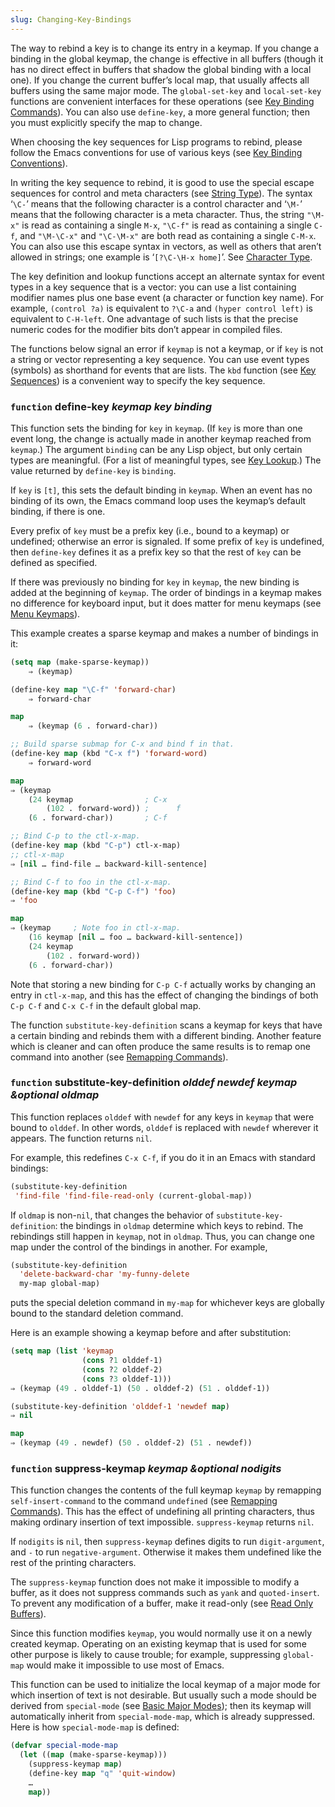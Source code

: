 ```yaml
---
slug: Changing-Key-Bindings
---
```


The way to rebind a key is to change its entry in a keymap. If you change a binding in the global keymap, the change is effective in all buffers (though it has no direct effect in buffers that shadow the global binding with a local one). If you change the current buffer’s local map, that usually affects all buffers using the same major mode. The `global-set-key` and `local-set-key` functions are convenient interfaces for these operations (see [Key Binding Commands](Key-Binding-Commands)). You can also use `define-key`, a more general function; then you must explicitly specify the map to change.

When choosing the key sequences for Lisp programs to rebind, please follow the Emacs conventions for use of various keys (see [Key Binding Conventions](Key-Binding-Conventions)).

In writing the key sequence to rebind, it is good to use the special escape sequences for control and meta characters (see [String Type](String-Type)). The syntax ‘`\C-`’ means that the following character is a control character and ‘`\M-`’ means that the following character is a meta character. Thus, the string `"\M-x"` is read as containing a single `M-x`, `"\C-f"` is read as containing a single `C-f`, and `"\M-\C-x"` and `"\C-\M-x"` are both read as containing a single `C-M-x`. You can also use this escape syntax in vectors, as well as others that aren’t allowed in strings; one example is ‘`[?\C-\H-x home]`’. See [Character Type](Character-Type).

The key definition and lookup functions accept an alternate syntax for event types in a key sequence that is a vector: you can use a list containing modifier names plus one base event (a character or function key name). For example, `(control ?a)` is equivalent to `?\C-a` and `(hyper control left)` is equivalent to `C-H-left`. One advantage of such lists is that the precise numeric codes for the modifier bits don’t appear in compiled files.

The functions below signal an error if `keymap` is not a keymap, or if `key` is not a string or vector representing a key sequence. You can use event types (symbols) as shorthand for events that are lists. The `kbd` function (see [Key Sequences](Key-Sequences)) is a convenient way to specify the key sequence.

### <span className="tag function">`function`</span> **define-key** *keymap key binding*

This function sets the binding for `key` in `keymap`. (If `key` is more than one event long, the change is actually made in another keymap reached from `keymap`.) The argument `binding` can be any Lisp object, but only certain types are meaningful. (For a list of meaningful types, see [Key Lookup](Key-Lookup).) The value returned by `define-key` is `binding`.

If `key` is `[t]`, this sets the default binding in `keymap`. When an event has no binding of its own, the Emacs command loop uses the keymap’s default binding, if there is one.

Every prefix of `key` must be a prefix key (i.e., bound to a keymap) or undefined; otherwise an error is signaled. If some prefix of `key` is undefined, then `define-key` defines it as a prefix key so that the rest of `key` can be defined as specified.

If there was previously no binding for `key` in `keymap`, the new binding is added at the beginning of `keymap`. The order of bindings in a keymap makes no difference for keyboard input, but it does matter for menu keymaps (see [Menu Keymaps](Menu-Keymaps)).

This example creates a sparse keymap and makes a number of bindings in it:

```lisp
(setq map (make-sparse-keymap))
    ⇒ (keymap)
```

```lisp
(define-key map "\C-f" 'forward-char)
    ⇒ forward-char
```

```lisp
map
    ⇒ (keymap (6 . forward-char))
```



```lisp
;; Build sparse submap for C-x and bind f in that.
(define-key map (kbd "C-x f") 'forward-word)
    ⇒ forward-word
```

```lisp
map
⇒ (keymap
    (24 keymap                ; C-x
        (102 . forward-word)) ;      f
    (6 . forward-char))       ; C-f
```



```lisp
;; Bind C-p to the ctl-x-map.
(define-key map (kbd "C-p") ctl-x-map)
;; ctl-x-map
⇒ [nil … find-file … backward-kill-sentence]
```



```lisp
;; Bind C-f to foo in the ctl-x-map.
(define-key map (kbd "C-p C-f") 'foo)
⇒ 'foo
```

```lisp
map
⇒ (keymap     ; Note foo in ctl-x-map.
    (16 keymap [nil … foo … backward-kill-sentence])
    (24 keymap
        (102 . forward-word))
    (6 . forward-char))
```

Note that storing a new binding for `C-p C-f` actually works by changing an entry in `ctl-x-map`, and this has the effect of changing the bindings of both `C-p C-f` and `C-x C-f` in the default global map.

The function `substitute-key-definition` scans a keymap for keys that have a certain binding and rebinds them with a different binding. Another feature which is cleaner and can often produce the same results is to remap one command into another (see [Remapping Commands](Remapping-Commands)).

### <span className="tag function">`function`</span> **substitute-key-definition** *olddef newdef keymap \&optional oldmap*

This function replaces `olddef` with `newdef` for any keys in `keymap` that were bound to `olddef`. In other words, `olddef` is replaced with `newdef` wherever it appears. The function returns `nil`.

For example, this redefines `C-x C-f`, if you do it in an Emacs with standard bindings:

```lisp
(substitute-key-definition
 'find-file 'find-file-read-only (current-global-map))
```

If `oldmap` is non-`nil`, that changes the behavior of `substitute-key-definition`: the bindings in `oldmap` determine which keys to rebind. The rebindings still happen in `keymap`, not in `oldmap`. Thus, you can change one map under the control of the bindings in another. For example,

```lisp
(substitute-key-definition
  'delete-backward-char 'my-funny-delete
  my-map global-map)
```

puts the special deletion command in `my-map` for whichever keys are globally bound to the standard deletion command.

Here is an example showing a keymap before and after substitution:

```lisp
(setq map (list 'keymap
                (cons ?1 olddef-1)
                (cons ?2 olddef-2)
                (cons ?3 olddef-1)))
⇒ (keymap (49 . olddef-1) (50 . olddef-2) (51 . olddef-1))
```



```lisp
(substitute-key-definition 'olddef-1 'newdef map)
⇒ nil
```

```lisp
map
⇒ (keymap (49 . newdef) (50 . olddef-2) (51 . newdef))
```

### <span className="tag function">`function`</span> **suppress-keymap** *keymap \&optional nodigits*

This function changes the contents of the full keymap `keymap` by remapping `self-insert-command` to the command `undefined` (see [Remapping Commands](Remapping-Commands)). This has the effect of undefining all printing characters, thus making ordinary insertion of text impossible. `suppress-keymap` returns `nil`.

If `nodigits` is `nil`, then `suppress-keymap` defines digits to run `digit-argument`, and `-` to run `negative-argument`. Otherwise it makes them undefined like the rest of the printing characters.

The `suppress-keymap` function does not make it impossible to modify a buffer, as it does not suppress commands such as `yank` and `quoted-insert`. To prevent any modification of a buffer, make it read-only (see [Read Only Buffers](Read-Only-Buffers)).

Since this function modifies `keymap`, you would normally use it on a newly created keymap. Operating on an existing keymap that is used for some other purpose is likely to cause trouble; for example, suppressing `global-map` would make it impossible to use most of Emacs.

This function can be used to initialize the local keymap of a major mode for which insertion of text is not desirable. But usually such a mode should be derived from `special-mode` (see [Basic Major Modes](Basic-Major-Modes)); then its keymap will automatically inherit from `special-mode-map`, which is already suppressed. Here is how `special-mode-map` is defined:

```lisp
(defvar special-mode-map
  (let ((map (make-sparse-keymap)))
    (suppress-keymap map)
    (define-key map "q" 'quit-window)
    …
    map))
```
